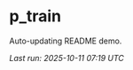 # p_train

Auto-updating README demo.

<!--START_SECTION:status-->
_Last run: 2025-10-11 07:19 UTC_
<!--END_SECTION:status-->










































































































































































































































































































































































































































































































































































































































































































































































































































































































































































































































































































































